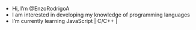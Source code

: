 -  Hi, I’m @EnzoRodrigoA
-  I am interested in developing my knowledge of programming languages
-  I’m currently learning JavaScript | C/C++ |

<!---
EnzoRodrigoA/EnzoRodrigoA is a ✨ special ✨ repository because its `README.md` (this file) appears on your GitHub profile.
You can click the Preview link to take a look at your changes.
--->
